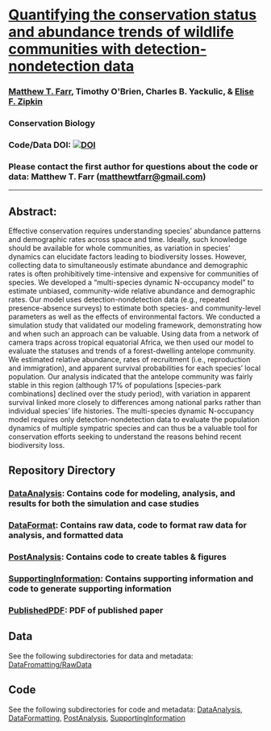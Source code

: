 # [Quantifying the conservation status and abundance trends of wildlife communities with detection-nondetection data](https://conbio.onlinelibrary.wiley.com/doi/10.1111/cobi.13934)

### [Matthew T. Farr](https://farrmt.github.io/), Timothy O'Brien, Charles B. Yackulic, & [Elise F. Zipkin](https://zipkinlab.org/)

### Conservation Biology

### Code/Data DOI: [![DOI](https://zenodo.org/badge/DOI/10.5281/zenodo.6513044.svg)](https://doi.org/10.5281/zenodo.6513044)

### Please contact the first author for questions about the code or data: Matthew T. Farr (matthewtfarr@gmail.com)
__________________________________________________________________________________________________________________________________________

## Abstract:  
Effective conservation requires understanding species’ abundance patterns and demographic rates across space and time. Ideally, such knowledge should be available for whole communities, as variation in species’ dynamics can elucidate factors leading to biodiversity losses. However, collecting data to simultaneously estimate abundance and demographic rates is often prohibitively time-intensive and expensive for communities of species. We developed a “multi-species dynamic N-occupancy model” to estimate unbiased, community-wide relative abundance and demographic rates. Our model uses detection-nondetection data (e.g., repeated presence-absence surveys) to estimate both species- and community-level parameters as well as the effects of environmental factors. We conducted a simulation study that validated our modeling framework, demonstrating how and when such an approach can be valuable. Using data from a network of camera traps across tropical equatorial Africa, we then used our model to evaluate the statuses and trends of a forest-dwelling antelope community. We estimated relative abundance, rates of recruitment (i.e., reproduction and immigration), and apparent survival probabilities for each species’ local population. Our analysis indicated that the antelope community was fairly stable in this region (although 17% of populations [species-park combinations] declined over the study period), with variation in apparent survival linked more closely to differences among national parks rather than individual species’ life histories. The multi-species dynamic N-occupancy model requires only detection-nondetection data to evaluate the population dynamics of multiple sympatric species and can thus be a valuable tool for conservation efforts seeking to understand the reasons behind recent biodiversity loss.

## Repository Directory

### [DataAnalysis](./DataAnalysis): Contains code for modeling, analysis, and results for both the simulation and case studies
### [DataFormat](./DataFormat): Contains raw data, code to format raw data for analysis, and formatted data
### [PostAnalysis](./PostAnalysis): Contains code to create tables & figures
### [SupportingInformation](./SupportingInformation): Contains supporting information and code to generate supporting information
### [PublishedPDF](): PDF of published paper

## Data
See the following subdirectories for data and metadata: [DataFromatting/RawData](./DataFormatting/RawData)  

## Code
See the following subdirectories for code and metadata: [DataAnalysis](./DataAnalysis), [DataFormatting](./DataFormatting), [PostAnalysis](./PostAnalysis), [SupportingInformation](./SupportingInformation)


